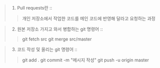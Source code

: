 >1. Pull requests란 ::
>>개인 저장소에서 작업한 코드를 메인 코드에 반영해 달라고 요청하는 과정

>2. 원본 저장소 가지고 와서 병합하는 git 명령어 ::
>>git fetch src
>>git merge src/master

>3. 코드 작성 및 올리는 git 명령어 ::
>>git add .
>>git commit -m "메시지 작성"
>>git push -u origin master